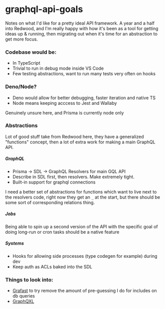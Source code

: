# graphql-api-goals

Notes on what I'd like for a pretty ideal API framework. A year and a half into Redwood, and I'm really happy with how it's been as a tool for getting ideas up & running, then migrating out when it's time for an abstraction to get more focus.

### Codebase would be:

 - In TypeScript
 - Trivial to run in debug mode inside VS Code
 - Few testing abstractions, want to run many tests very often on hooks
 
### Deno/Node?

- Deno would allow for better debugging, faster iteration and native TS
- Node means keeping acccess to Jest and Wallaby

Genuinely unsure here, and Prisma is currently node only

### Abstractions 
 
Lot of good stuff take from Redwood here, they have a generalized "functions" concept, then a lot of extra work for making a main GraphQL API.
 
 ##### GraphQL 
 
 - Prisma -> SDL -> GraphQL Resolvers for main GQL API   
 - Describe in SDL first, then resolvers. Make extremely tight.
 - Built-in support for graphql connections 

I need a better set of abstractions for functions which want to live next to the resolvers code, right now they get an `_` at the start, but there should be some sort of corresponding relations thing.

##### Jobs

Being able to spin up a second version of the API with the specific goal of doing long-run or cron tasks should be a native feature

##### Systems

- Hooks for allowing side processes (type codegen for example) during dev
- Keep auth as ACLs baked into the SDL

### Things to look into:

- [Grafast](https://www.youtube.com/watch?v=x0FMjL5-kNI) to try remove the amount of pre-guessing I do for includes on db queries
- [GraphQXL](https://github.com/gabotechs/graphqxl)
